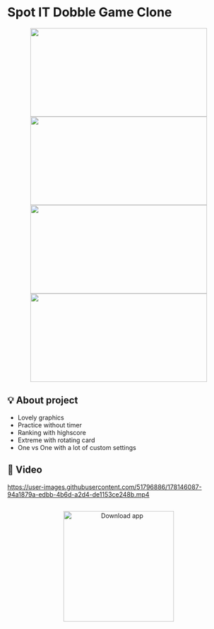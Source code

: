 # Spot IT Dobble Game Clone 

<p float="left" align="center" padding="5" border-line=5px>
  <img src="https://play-lh.googleusercontent.com/KYU9aPMaMn6u40PM7eOCkMh2NmDzCgDDBGiSCJulNj-vZR42hu1Knl_oqiHFqCD9VdY=w2560-h1440-rw" width="400" height="200" />
  <img src="https://play-lh.googleusercontent.com/b9LCXm6t5jYmeCoAweW5gN2ky1bLI69sm66dI7VKgZMbKxHaMUZyjzzhDMTVUhl2k-c=w2560-h1440-rw" width="400" height="200" />
  <img src="https://play-lh.googleusercontent.com/BalNvIX090lBOCeaqMoJsCRDl4K3ripJiSvfGPHPMwGEW1TXo54xGu1POHO9-Qdmog=w2560-h1440-rw" width="400" height="200" />
  <img src="https://play-lh.googleusercontent.com/GeiZMTjqXDfh9BS5dU76Ds3y6O5vbd48bfv0sKgnfwuZs_4hTE1V2SvxXOtZtEhBMGEc=w2560-h1440-rw" width="400" height="200" />
</p>

## :bulb: About project
- Lovely graphics
- Practice without timer
- Ranking with highscore
- Extreme with rotating card
- One vs One with a lot of custom settings

## :vhs: Video 
https://user-images.githubusercontent.com/51796886/178146087-94a1879a-edbb-4b6d-a2d4-de1153ce248b.mp4
## 

<p align="center">
  <a href="https://play.google.com/store/apps/details?id=com.Games96.SpotITDobbleGame&gl=PL"> <img width="250" src="https://pilot-rc.com/wp-content/uploads/2019/07/Google-Play-Icon.png" alt="Download app"></a>
</p>
